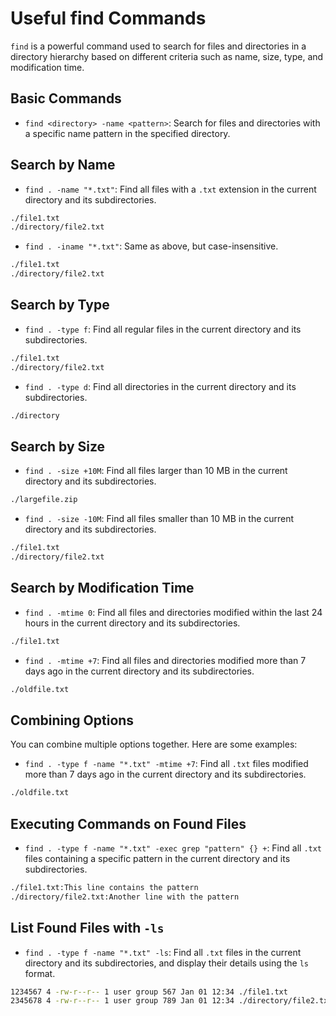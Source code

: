# Useful find Commands

`find` is a powerful command used to search for files and directories in a directory hierarchy based on different criteria such as name, size, type, and modification time.

## Basic Commands

- `find <directory> -name <pattern>`: Search for files and directories with a specific name pattern in the specified directory.

## Search by Name

- `find . -name "*.txt"`: Find all files with a `.txt` extension in the current directory and its subdirectories.

```bash
./file1.txt
./directory/file2.txt
```

- `find . -iname "*.txt"`: Same as above, but case-insensitive.

```bash
./file1.txt
./directory/file2.txt
```

## Search by Type

- `find . -type f`: Find all regular files in the current directory and its subdirectories.

```bash
./file1.txt
./directory/file2.txt
```

- `find . -type d`: Find all directories in the current directory and its subdirectories.

```bash
./directory
```

## Search by Size

- `find . -size +10M`: Find all files larger than 10 MB in the current directory and its subdirectories.

```bash
./largefile.zip
```

- `find . -size -10M`: Find all files smaller than 10 MB in the current directory and its subdirectories.

```bash
./file1.txt
./directory/file2.txt
```

## Search by Modification Time

- `find . -mtime 0`: Find all files and directories modified within the last 24 hours in the current directory and its subdirectories.

```bash
./file1.txt
```

- `find . -mtime +7`: Find all files and directories modified more than 7 days ago in the current directory and its subdirectories.

```bash
./oldfile.txt
```

## Combining Options

You can combine multiple options together. Here are some examples:

- `find . -type f -name "*.txt" -mtime +7`: Find all `.txt` files modified more than 7 days ago in the current directory and its subdirectories.

```bash
./oldfile.txt
```

## Executing Commands on Found Files

- `find . -type f -name "*.txt" -exec grep "pattern" {} +`: Find all `.txt` files containing a specific pattern in the current directory and its subdirectories.

```bash
./file1.txt:This line contains the pattern
./directory/file2.txt:Another line with the pattern
```

## List Found Files with `-ls`

- `find . -type f -name "*.txt" -ls`: Find all `.txt` files in the current directory and its subdirectories, and display their details using the `ls` format.

```bash
1234567 4 -rw-r--r-- 1 user group 567 Jan 01 12:34 ./file1.txt
2345678 4 -rw-r--r-- 1 user group 789 Jan 01 12:34 ./directory/file2.txt
```

